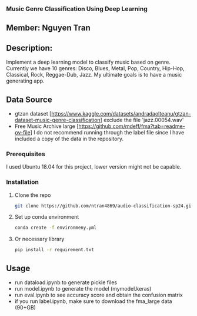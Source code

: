 ### Music Genre Classification Using Deep Learning
## Member: Nguyen Tran
## Description: 
Implement a deep learning model to classify music based on genre. Currently we have 10 genres: Disco, Blues, Metal, Pop, Country, Hip-Hop, Classical, Rock, Reggae-Dub, Jazz. My ultimate goals is to have a music generating app. 

## Data Source
- gtzan dataset [https://www.kaggle.com/datasets/andradaolteanu/gtzan-dataset-music-genre-classification] exclude the file 'jazz.00054.wav'
- Free Music Archive large [https://github.com/mdeff/fma?tab=readme-ov-file]
I do not recommend running through the label file since I have included a copy of the data in the repository. 

### Prerequisites
I used Ubuntu 18.04 for this project, lower version might not be capable. 

### Installation

1. Clone the repo
   ```sh
   git clone https://github.com/ntran4869/audio-classification-sp24.git
   ```
2. Set up conda environment
   ```sh
   conda create -f environmeny.yml
   ```
2. Or necessary library
   ```sh
   pip install -r requirement.txt
   ```

## Usage

- run dataload.ipynb to generate pickle files
- run model.ipynb to generate the model (mymodel.keras)
- run eval.ipynb to see accuracy score and obtain the confusion matrix
- if you run label.ipynb, make sure to download the fma_large data (90+GB)
